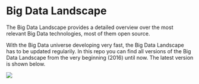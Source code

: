 # Big Data Landscape
The Big Data Landscape provides a detailed overview over the most relevant Big Data technologies, most of them open source. 

With the Big Data universe developing very fast, the Big Data Landscape has to be updated regularily. In this repo you can find all versions of the Big Data Landscape from the very beginning (2016) until now. The latest version is shown below.

<img src="https://github.com/qaware/big-data-landscape/blob/master/Big-Data-Landscape-2019.jpg" />
